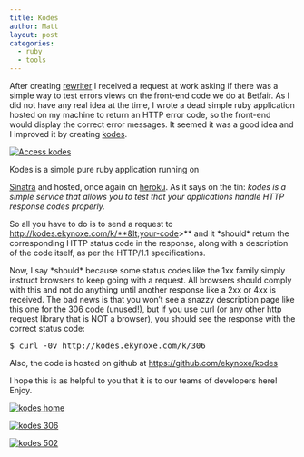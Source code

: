```yaml
---
title: Kodes
author: Matt
layout: post
categories:
  - ruby
  - tools
---
```

After creating [rewriter][1] I received a request at work asking if there was a simple way to test errors views on the front-end code we do at Betfair. As I did not have any real idea at the time, I wrote a dead simple ruby application hosted on my machine to return an HTTP error code, so the front-end would display the correct error messages. It seemed it was a good idea and I improved it by creating [kodes][2].

<p class="attachement"><a href="http://kodes.ekynoxe.com" title="Access kodes"><img src="{{ "kodes_title.png" | image_path | cdn }}" alt="Access kodes" /></a></p>

<!--more-->
Kodes is a simple pure ruby application running on

<a href="http://ekx.im/e" target="_blank">Sinatra</a> and hosted, once again on <a href="http://ekx.im/U" target="_blank">heroku</a>. As it says on the tin: *kodes is a simple service that allows you to test that your applications handle HTTP response codes properly.*

So all you have to do is to send a request to http://kodes.ekynoxe.com/k/**&lt;your-code&gt;** and it \*should\* return the corresponding HTTP status code in the response, along with a description of the code itself, as per the HTTP/1.1 specifications.

Now, I say \*should\* because some status codes like the 1xx family simply instruct browsers to keep going with a request. All browsers should comply with this and not do anything until another response like a 2xx or 4xx is received. The bad news is that you won&#8217;t see a snazzy description page like this one for the <a href="http://kodes.ekynoxe.com/k/306" target="_blank">306 code</a> (unused!), but if you use curl (or any other http request library that is NOT a browser), you should see the response with the correct status code:

<pre class="brush: bash; gutter: false; title: ; notranslate" title="">$ curl -0v http://kodes.ekynoxe.com/k/306
</pre>

Also, the code is hosted on github at <a href="http://ekx.im/a7" target="_blank">https://github.com/ekynoxe/kodes</a>

I hope this is as helpful to you that it is to our teams of developers here! Enjoy.

<div class='gallery'>
    <dl class='gallery-item'>
        <dt class='gallery-icon attachement'>
          <a href="{{ "kodes_home.png" | image_path | cdn }}" title="kodes home" rel="lightbox[498]"><img src="{{ "kodes_home_r300.png" | image_path | cdn }}" alt="kodes home" /></a>
        </dt>
    </dl>
    <dl class='gallery-item'>
        <dt class='gallery-icon attachement'>
          <a href="{{ "kodes_306.png" | image_path | cdn }}" title="kodes 306" rel="lightbox[498]"><img src="{{ "kodes_306_r300.png" | image_path | cdn }}" alt="kodes 306" /></a>
        </dt>
    </dl>
    <dl class='gallery-item'>
        <dt class='gallery-icon attachement'>
          <a href="{{ "kodes_502.png" | image_path | cdn }}" title="kodes 502" rel="lightbox[498]"><img src="{{ "kodes_502_r300.png" | image_path | cdn }}" alt="kodes 502" /></a>
        </dt>
    </dl>
</div>

 [1]: http://blog.ekynoxe.com/2011/04/27/rewriter/
 [2]: http://ekx.im/D